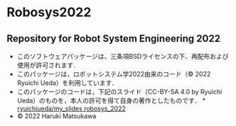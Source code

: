 # Robosys2022
## Repository for Robot System Engineering 2022

* このソフトウェアパッケージは、三条項BSDライセンスの下、再配布および使用が許可されます.
* このパッケージは，ロボットシステム学2022由来のコード（© 2022 Ryuichi Ueda）を利用しています．
* このパッケージのコードは，下記のスライド（CC-BY-SA 4.0 by Ryuichi Ueda）のものを，本人の許可を得て自身の著作としたものです．
      * [ryuichiueda/my_slides robosys_2022](https://github.com/ryuichiueda/my_slides/tree/master/robosys_2022)
* © 2022 Haruki Matsukawa